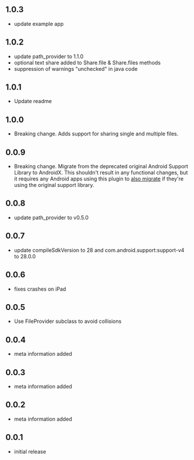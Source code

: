 ## 1.0.3

* update example app

## 1.0.2

* update path_provider to 1.1.0
* optional text share added to Share.file & Share.files methods
* suppression of warnings "unchecked" in java code

## 1.0.1

* Update readme

## 1.0.0

* Breaking change. Adds support for sharing single and multiple files.

## 0.0.9

* Breaking change. Migrate from the deprecated original Android Support Library to AndroidX. This shouldn't result in any functional changes, but it requires   any Android apps using this plugin to [also migrate](https://developer.android.com/jetpack/androidx/migrate) if they're using the original support library.

## 0.0.8

* update path_provider to v0.5.0

## 0.0.7

* update compileSdkVersion to 28 and com.android.support:support-v4 to 28.0.0

## 0.0.6

* fixes crashes on iPad

## 0.0.5

* Use FileProvider subclass to avoid collisions

## 0.0.4

* meta information added

## 0.0.3

* meta information added

## 0.0.2

* meta information added

## 0.0.1

* initial release